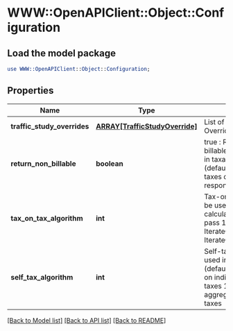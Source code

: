 # WWW::OpenAPIClient::Object::Configuration

## Load the model package
```perl
use WWW::OpenAPIClient::Object::Configuration;
```

## Properties
Name | Type | Description | Notes
------------ | ------------- | ------------- | -------------
**traffic_study_overrides** | [**ARRAY[TrafficStudyOverride]**](TrafficStudyOverride.md) | List of Traffic Study Overrides | [optional] 
**return_non_billable** | **boolean** | true : Return both non-billable and billable taxes in taxation response  false (default) : Return billable taxes only in taxation response  Default: false | [optional] 
**tax_on_tax_algorithm** | **int** | Tax-on-tax algorithm to be used in tax calculations  0 : Single pass  1 (default) : IterateOnTaxAmount  2 : IterateOnTaxableMeasure | [optional] 
**self_tax_algorithm** | **int** | Self-tax algorithm to be used in tax calculations  0 (default) : Calculate tax on individual self-taxing taxes  1 : Calculate tax on aggregate of self-taxing taxes | [optional] 

[[Back to Model list]](../README.md#documentation-for-models) [[Back to API list]](../README.md#documentation-for-api-endpoints) [[Back to README]](../README.md)


